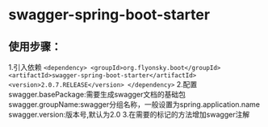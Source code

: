 # swagger-spring-boot-starter

## 使用步骤：
1.引入依赖
    ```
    <dependency>
	    <groupId>org.flyonsky.boot</groupId>
	    <artifactId>swagger-spring-boot-starter</artifactId>
	    <version>2.0.7.RELEASE</version>
	</dependency>
	```
2.配置
swagger.basePackage:需要生成swagger文档的基础包
swagger.groupName:swagger分组名称，一般设置为spring.application.name
swagger.version:版本号,默认为2.0
3.在需要的标记的方法增加swagger注解